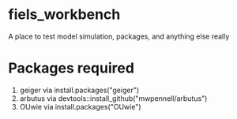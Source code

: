# fiels_workbench
A place to test model simulation, packages, and anything else really

# Packages required
1. geiger via install.packages("geiger")
2. arbutus via devtools::install_github("mwpennell/arbutus")
3. OUwie via install.packages("OUwie")

